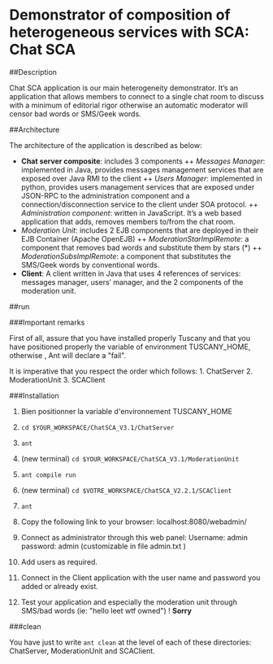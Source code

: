 Demonstrator of composition of heterogeneous services with SCA: Chat SCA
=======================================================================


##Description

Chat SCA application is our main heterogeneity demonstrator. It’s an application that allows members to connect to a single chat room to discuss with a minimum of editorial rigor otherwise an automatic moderator will censor bad words or SMS/Geek words. 

##Architecture

The architecture of the application is described as below:
+ **Chat server composite**: includes 3 components
++ *Messages Manager*: implemented in Java, provides messages management services that are exposed over Java RMI to the client
++ *Users Manager*: implemented in python, provides users management services that are exposed under JSON-RPC to the administration component and a connection/disconnection service to the client under SOA protocol.
++ *Administration component*: written in JavaScript. It’s a web based application that adds, removes members to/from the chat room.
+ *Moderation Unit*: includes 2 EJB components that are deployed in their EJB Container (Apache OpenEJB)
++ *ModerationStarImplRemote*: a component that removes bad words and substitute them by stars (*)
++ *ModerationSubsImplRemote*: a component that substitutes the SMS/Geek words by conventional words. 
+ **Client**: A client written in Java that uses 4 references of services: messages manager, users’ manager, and the 2 components of the moderation unit.
 

##run

###Important remarks

First of all, assure that you have installed properly Tuscany and 
that you have positioned properly the variable of environment 
TUSCANY_HOME, otherwise , Ant will declare a "fail".




It is imperative that you respect the order which follows:
    1. ChatServer
    2. ModerationUnit
    3. SCAClient


###Installation
1. Bien positionner la variable d'environnement TUSCANY_HOME
2. `cd $YOUR_WORKSPACE/ChatSCA_V3.1/ChatServer`
3. `ant`
4. (new terminal)
`cd $YOUR_WORKSPACE/ChatSCA_V3.1/ModerationUnit`
5. `ant compile run`
6. (new terminal)
    `cd $VOTRE_WORKSPACE/ChatSCA_V2.2.1/SCAClient`
7. `ant`
8. Copy the following link to your browser:
    localhost:8080/webadmin/
9. Connect as administrator through this web panel:
    Username: admin
    password: admin
    (customizable in file admin.txt )
10. Add users as required.

11. Connect in the Client application with the user name and password you added 
    or already exist.

12. Test your application and especially the moderation unit through SMS/bad words
    (ie: "hello leet wtf owned") ! **Sorry**

###clean

You have just to write `ant clean` at the level of each of these directories: ChatServer, ModerationUnit and SCAClient.



